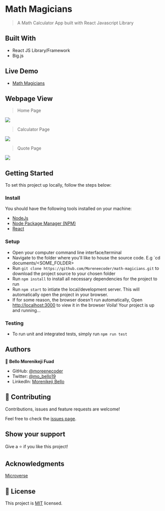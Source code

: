 # Math Magicians

> A Math Calculator App built with React Javascript Library

## Built With
* React JS Library/Framework
* Big.js

## Live Demo
* [Math Magicians](https://keji-math-magicians.herokuapp.com/)

## Webpage View
> Home Page

![](https://user-images.githubusercontent.com/38987207/140577045-c4078bc4-537d-48a0-97aa-e72e86b763b3.png)

> Calculator Page
> 
![](https://user-images.githubusercontent.com/38987207/140577255-9dd5ebc0-89f2-4126-8a8b-de3be0d8bdaf.png)

> Quote Page
>
![](https://user-images.githubusercontent.com/38987207/140577446-b17ec082-8db2-45f1-a7bc-36ba0ea41e19.png)

## Getting Started
To set this project up locally, follow the steps below:

### Install
You should have the following tools installed on your machine:
* [NodeJs](https://nodejs.org/en/)
* [Node Package Manager (NPM)](https://www.npmjs.com/)
* [React](https://reactjs.org/)

### Setup
* Open your computer command line interface/terminal
* Navigate to the folder where you'll like to house the source code. E.g `cd documents/<SOME_FOLDER>
* Run `git clone https://github.com/Moreneecoder/math-magicians.git` to download the project source to your chosen folder
* Run `npm install` to install all necessary dependencies for the project to run
* Run `npm start` to intiate the local/development server. This will automatically open the project in your browser.
* If for some reason, the browser doesn't run automatically, Open [http://localhost:3000](http://localhost:3000) to view it in the browser
Voila! Your project is up and running...

### Testing
* To run unit and integrated tests, simply run `npm run test`

## Authors

👤 **Bello Morenikeji Fuad**

- GitHub: [@moreenecoder](https://github.com/Moreneecoder)
- Twitter: [@mo_bello19](https://twitter.com/mo_bello19)
- LinkedIn: [Morenikeji Bello](https://linkedin.com/in/morenikeji-bello)

## 🤝 Contributing

Contributions, issues and feature requests are welcome!

Feel free to check the [issues page](https://github.com/Moreneecoder/math-magicians/issues).

## Show your support

Give a ⭐️ if you like this project!

## Acknowledgments

[Microverse](https://microverse.org)

## 📝 License

This project is [MIT](./LICENSE) licensed.

